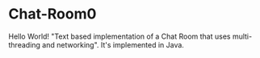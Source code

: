 # Chat-Room0
Hello World!
"Text based implementation of a Chat Room that uses multi-threading and networking".
It's implemented in Java.
